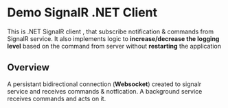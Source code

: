 ﻿# Demo SignalR .NET Client
This is .NET SignalR  client , that subscribe notification & commands from SignalR service.
It also implements logic to **increase/decrease the logging level** based on the command from server without
**restarting** the application
## Overview
A persistant bidirectional connection (**Websocket**) created  to signalr service and receives commands & notfication.
A background service receives commands and acts on it.
